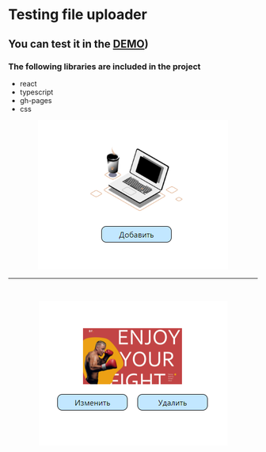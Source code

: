# Testing file uploader

## You can test it in the [DEMO](https://veluat.github.io/test-file-uploader/))

### The following libraries are included in the project
* react
* typescript
* gh-pages
* css
<div align="center">

![img](src/assets/test-default.png)
<br/>
___
<br/>

![img](src/assets/test-upload.png)

</div>

